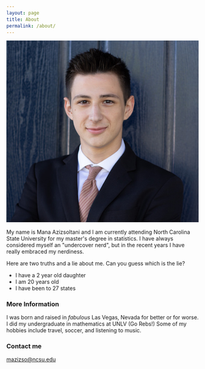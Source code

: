 ```yaml
---
layout: page
title: About
permalink: /about/
---
```


![](https://raw.githubusercontent.com/manaaziz/manaaziz.github.io/master/images/Headshotpngs.png)  

My name is Mana Azizsoltani and I am currently attending North Carolina State University for my master's degree in statistics. I have always considered myself an "undercover nerd", but in the recent years I have really embraced my nerdiness.  

Here are two truths and a lie about me. Can you guess which is the lie?  
* I have a 2 year old daughter  
* I am 20 years old  
* I have been to 27 states    

### More Information

I was born and raised in *fabulous* Las Vegas, Nevada for better or for worse. I did my undergraduate in mathematics at UNLV (Go Rebs!) Some of my hobbies include travel, soccer, and listening to music.  

### Contact me

[mazizso@ncsu.edu](mailto:mazizso@ncsu.edu)
